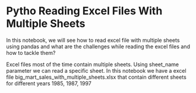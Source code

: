 # Pytho Reading Excel Files With Multiple Sheets

In this notebook, we will see how to read excel file with multiple sheets using pandas and what are the challenges while reading the excel files and how to tackle them?

Excel files most of the time contain multiple sheets. Using sheet_name parameter we can read a specific sheet. In this notebook we have a excel file big_mart_sales_with_multiple_sheets.xlsx that contain different sheets for different years 1985, 1987, 1997




